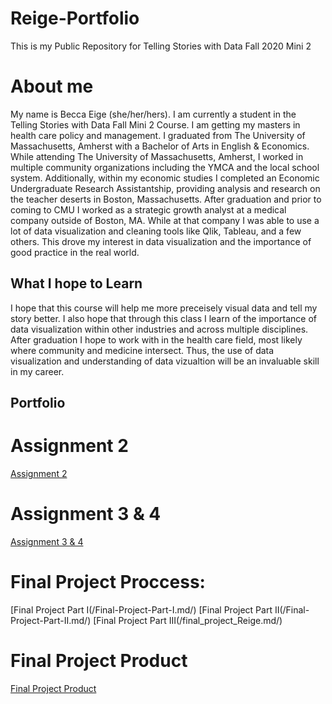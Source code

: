 # Reige-Portfolio
This is my Public Repository for Telling Stories with Data Fall 2020 Mini 2


# About me 
My name is Becca Eige (she/her/hers). I am currently a student in the Telling Stories with Data Fall Mini 2 Course. I am getting my masters in health care policy and management. I graduated from The University of Massachusetts, Amherst with a Bachelor of Arts in English & Economics. While attending The University of Massachusetts, Amherst, I worked in multiple community organizations including the YMCA and the local school system. Additionally, within my economic studies I completed an Economic Undergraduate Research Assistantship, providing analysis and research on the teacher deserts in Boston, Massachusetts. After graduation and prior to coming to CMU I worked as a strategic growth analyst at a medical company outside of Boston, MA. While at that company I was able to use a lot of data visualization and cleaning tools like Qlik, Tableau, and a few others. This drove my interest in data visualization and the importance of good practice in the real world. 

## What I hope to Learn
I hope that this course will help me more preceisely visual data and tell my story better. I also hope that through this class I learn of the importance of data visualization within other industries and across multiple disciplines. After graduation I hope to work with in the health care field, most likely where community and medicine intersect. Thus, the use of data visualization and understanding of data vizualtion will be an invaluable skill in my career. 

## Portfolio


# Assignment 2
[Assignment 2](/reigedataviz1.md/)
# Assignment 3 & 4
[Assignment 3 & 4](/reigedataviz2.md/)
# Final Project Proccess: 
[Final Project Part I(/Final-Project-Part-I.md/)
[Final Project Part II(/Final-Project-Part-II.md/)
[Final Project Part III(/final_project_Reige.md/)

# Final Project Product
[Final Project Product](/Final-Project.md/)
